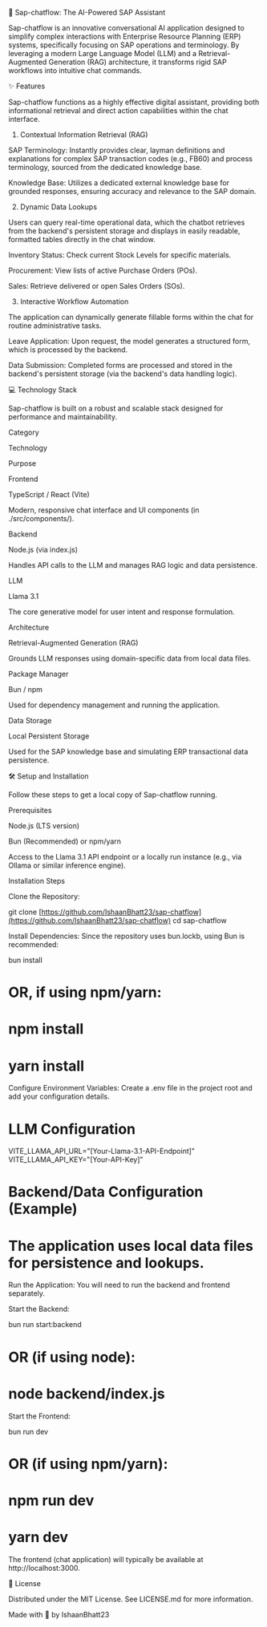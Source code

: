 💬 Sap-chatflow: The AI-Powered SAP Assistant

Sap-chatflow is an innovative conversational AI application designed to simplify complex interactions with Enterprise Resource Planning (ERP) systems, specifically focusing on SAP operations and terminology. By leveraging a modern Large Language Model (LLM) and a Retrieval-Augmented Generation (RAG) architecture, it transforms rigid SAP workflows into intuitive chat commands.

✨ Features

Sap-chatflow functions as a highly effective digital assistant, providing both informational retrieval and direct action capabilities within the chat interface.

1. Contextual Information Retrieval (RAG)

SAP Terminology: Instantly provides clear, layman definitions and explanations for complex SAP transaction codes (e.g., FB60) and process terminology, sourced from the dedicated knowledge base.

Knowledge Base: Utilizes a dedicated external knowledge base for grounded responses, ensuring accuracy and relevance to the SAP domain.

2. Dynamic Data Lookups

Users can query real-time operational data, which the chatbot retrieves from the backend's persistent storage and displays in easily readable, formatted tables directly in the chat window.

Inventory Status: Check current Stock Levels for specific materials.

Procurement: View lists of active Purchase Orders (POs).

Sales: Retrieve delivered or open Sales Orders (SOs).

3. Interactive Workflow Automation

The application can dynamically generate fillable forms within the chat for routine administrative tasks.

Leave Application: Upon request, the model generates a structured form, which is processed by the backend.

Data Submission: Completed forms are processed and stored in the backend's persistent storage (via the backend's data handling logic).

💻 Technology Stack

Sap-chatflow is built on a robust and scalable stack designed for performance and maintainability.

Category

Technology

Purpose

Frontend

TypeScript / React (Vite)

Modern, responsive chat interface and UI components (in ./src/components/).

Backend

Node.js (via index.js)

Handles API calls to the LLM and manages RAG logic and data persistence.

LLM

Llama 3.1

The core generative model for user intent and response formulation.

Architecture

Retrieval-Augmented Generation (RAG)

Grounds LLM responses using domain-specific data from local data files.

Package Manager

Bun / npm

Used for dependency management and running the application.

Data Storage

Local Persistent Storage

Used for the SAP knowledge base and simulating ERP transactional data persistence.

🛠️ Setup and Installation

Follow these steps to get a local copy of Sap-chatflow running.

Prerequisites

Node.js (LTS version)

Bun (Recommended) or npm/yarn

Access to the Llama 3.1 API endpoint or a locally run instance (e.g., via Ollama or similar inference engine).

Installation Steps

Clone the Repository:

git clone [https://github.com/IshaanBhatt23/sap-chatflow](https://github.com/IshaanBhatt23/sap-chatflow)
cd sap-chatflow


Install Dependencies:
Since the repository uses bun.lockb, using Bun is recommended:

bun install
# OR, if using npm/yarn:
# npm install
# yarn install


Configure Environment Variables:
Create a .env file in the project root and add your configuration details.

# LLM Configuration
VITE_LLAMA_API_URL="[Your-Llama-3.1-API-Endpoint]"
VITE_LLAMA_API_KEY="[Your-API-Key]"

# Backend/Data Configuration (Example)
# The application uses local data files for persistence and lookups.


Run the Application:
You will need to run the backend and frontend separately.

Start the Backend:

bun run start:backend
# OR (if using node):
# node backend/index.js


Start the Frontend:

bun run dev
# OR (if using npm/yarn):
# npm run dev
# yarn dev


The frontend (chat application) will typically be available at http://localhost:3000.

📜 License

Distributed under the MIT License. See LICENSE.md for more information.

Made with 💙 by IshaanBhatt23
